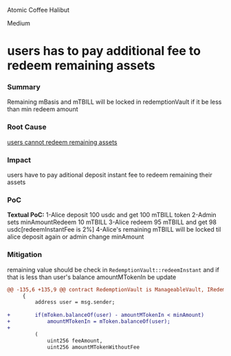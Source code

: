 Atomic Coffee Halibut

Medium

# users has to pay additional fee to redeem remaining assets

### Summary

Remaining mBasis and mTBILL will be locked in redemptionVault if it be less than min redeem amount

### Root Cause

[users cannot redeem remaining assets](https://github.com/sherlock-audit/2024-08-midas-minter-redeemer/blob/main/midas-contracts/contracts/RedemptionVault.sol#L498)

### Impact

users have to pay aditional deposit instant fee to redeem remaining their assets

### PoC

**Textual PoC:**
1-Alice deposit 100 usdc and get 100 mTBILL token
2-Admin sets minAmountRedeem 10 mTBILL
3-Alice redeem 95 mTBILL and get 98 usdc[redeemInstantFee is 2%]
4-Alice's remaining mTBILL will be locked til alice deposit again or admin change minAmount

### Mitigation
remaining value should be check in `RedemptionVault::redeemInstant` and if that is less than user's balance amountMTokenIn be update  
```diff
@@ -135,6 +135,9 @@ contract RedemptionVault is ManageableVault, IRedemptionVault {
     {
         address user = msg.sender;
 
+        if(mToken.balanceOf(user) - amountMTokenIn < minAmount)
+            amountMTokenIn = mToken.balanceOf(user);
+
         (
             uint256 feeAmount,
             uint256 amountMTokenWithoutFee

```